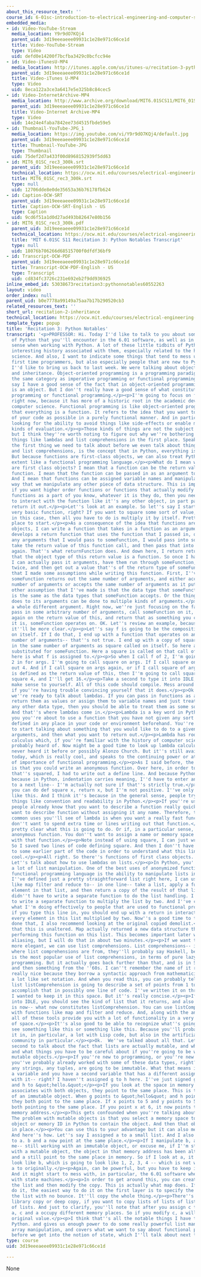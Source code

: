 ```yaml
---
about_this_resource_text: ''
course_id: 6-01sc-introduction-to-electrical-engineering-and-computer-science-i-spring-2011
embedded_media:
- id: Video-YouTube-Stream
  media_location: Y9r9dO7KQj4
  parent_uid: 3d19eeeaeee09931c1e28e971c66ce1d
  title: Video-YouTube-Stream
  type: Video
  uid: defd0e14200f7bcfba3429c0bcfcc94e
- id: Video-iTunesU-MP4
  media_location: http://itunes.apple.com/us/itunes-u/recitation-3-python-notables/id490181666?i=108667923
  parent_uid: 3d19eeeaeee09931c1e28e971c66ce1d
  title: Video-iTunes U-MP4
  type: Video
  uid: 8eca122a3ce3a6417e5e325b8c84cec5
- id: Video-InternetArchive-MP4
  media_location: http://www.archive.org/download/MIT6.01SCS11/MIT6_01SC_rec3_300k.mp4
  parent_uid: 3d19eeeaeee09931c1e28e971c66ce1d
  title: Video-Internet Archive-MP4
  type: Video
  uid: 14e24e4faba7842ee73d4515fbde59e5
- id: Thumbnail-YouTube-JPG_1
  media_location: https://img.youtube.com/vi/Y9r9dO7KQj4/default.jpg
  parent_uid: 3d19eeeaeee09931c1e28e971c66ce1d
  title: Thumbnail-YouTube-JPG
  type: Thumbnail
  uid: 75def2d7a433f00d8968152939f5dd63
- id: MIT6_01SC_rec3_300k.srt
  parent_uid: 3d19eeeaeee09931c1e28e971c66ce1d
  technical_location: https://ocw.mit.edu/courses/electrical-engineering-and-computer-science/6-01sc-introduction-to-electrical-engineering-and-computer-science-i-spring-2011/unit-1-software-engineering/state-machines/recitation-2-inheritance/MIT6_01SC_rec3_300k.srt
  title: MIT6_01SC_rec3_300k.srt
  type: null
  uid: 12706dde8e0de35653a36b76178fb624
- id: Caption-OCW-SRT
  parent_uid: 3d19eeeaeee09931c1e28e971c66ce1d
  title: Caption-OCW-SRT-English - US
  type: Caption
  uid: 9cd6f51a1d0d27ad493b82647e80b156
- id: MIT6_01SC_rec3_300k.pdf
  parent_uid: 3d19eeeaeee09931c1e28e971c66ce1d
  technical_location: https://ocw.mit.edu/courses/electrical-engineering-and-computer-science/6-01sc-introduction-to-electrical-engineering-and-computer-science-i-spring-2011/unit-1-software-engineering/state-machines/recitation-2-inheritance/MIT6_01SC_rec3_300k.pdf
  title: 'MIT 6.01SC S11 Recitation 3: Python Notables Transcript'
  type: null
  uid: 18076b706266d68515700f0dfdf36bf9
- id: Transcript-OCW-PDF
  parent_uid: 3d19eeeaeee09931c1e28e971c66ce1d
  title: Transcript-OCW-PDF-English - US
  type: Transcript
  uid: cd834fc3726c231e692eb2f9dd936925
inline_embed_id: 53038673recitation3:pythonnotables60552263
layout: video
order_index: null
parent_uid: b0e7778a99149a75aa7b17b290520cb3
related_resources_text: ''
short_url: recitation-2-inheritance
technical_location: https://ocw.mit.edu/courses/electrical-engineering-and-computer-science/6-01sc-introduction-to-electrical-engineering-and-computer-science-i-spring-2011/unit-1-software-engineering/state-machines/recitation-2-inheritance
template_type: popup
title: 'Recitation 3: Python Notables'
transcript: '<p>PROFESSOR: Hi. Today I''d like to talk to you about some notable aspects
  of Python that you''ll encounter in the 6.01 software, as well as in the general
  sense when working with Python. A lot of these little tidbits of Python have some
  interesting history associated with them, especially related to the history of computer
  science. And also, I want to indicate some things that tend to mess up, especially,
  first time programmers, but also especially people that are new to Python.</p><p>First,
  I''d like to bring us back to last week. We were talking about object-oriented programming
  and inheritance. Object-oriented programming is a programming paradigm. It''s in
  the same category as imperative programming or functional programming. And you might
  say I have a good sense of the fact that in object-oriented programming, everything
  is an object. But I don''t really have a good sense of what constitutes imperative
  programming or functional programming.</p><p>I''m going to focus on functional programming
  right now, because it has more of a historic root in the academic development of
  computer science. Functional programming is like object-oriented programming in
  that everything is a function. It refers to the idea that you want to write as much
  of your code as possible in a purely functional manner. And in particular, you''re
  looking for the ability to avoid things like side-effects or enable many different
  kinds of evaluation.</p><p>Those kinds of things are not the subject of this course,
  but I think they''re worth noting to figure out why we''re bothering learning about
  things like lambdas and list comprehensions in the first place. Speaking of which,
  the first thing we need to talk about before we even talk about things like lambdas
  and list comprehensions, is the concept that in Python, everything is an object.
  But because functions are first-class objects, we can also treat Python to a large
  extent like a functional programming language.</p><p>What do I mean when I say functions
  are first class objects? I mean that a function can be the return value of another
  function. I mean that the function can be passed in as an argument to a function.
  And I mean that functions can be assigned variable names and manipulated the same
  way that we manipulate any other piece of data structure. This is important, because
  if you want higher order functions or functions that actually modify or use other
  functions as a part of you know, whatever it is they do, then you need to be able
  to interact with the function like it''s any other object, in part pass it in or
  return it out.</p><p>Let''s look at an example. So let''s say I start off with a
  very basic function, right? If you want to square some sort of value, probably numeric
  in this case, then all you have to do is multiply it by itself. Pretty simple. Good
  place to start.</p><p>As a consequence of the idea that functions are first class
  objects, I can write a function that takes in a function as an argument and then
  develops a return function that uses the function that I passed in, on itself. So
  any arguments that I would pass to someFunction, I would pass into someFunction,
  take the return value of this function call, and then pass that into someFunction
  again. That''s what returnFunction does. And down here, I return returnFunction.</p><p>Note
  that the object type of this return value is a function. So once I have returnFunction,
  I can actually pass it arguments, have them run through someFunction, not once but
  twice, and then get out a value that''s of the return type of someFunction.</p><p>Note
  that I made some assumptions while writing this function. First, I''ve assumed that
  someFunction returns out the same number of arguments, and either accept an arbitrary
  number of arguments or accepts the same number of arguments as it puts out. The
  other assumption that I''ve made is that the data type that someFunction returns
  is the same as the data types that someFunction accepts. Or the things that someFunction
  does to its arguments can be done to multiple kinds of arguments.</p><p>But that''s
  a whole different argument. Right now, we''re just focusing on the fact that we
  pass in some arbitrary number of arguments, call someFunction on it, call someFunction
  again on the return value of this, and return that as something you can do to whatever
  it is, someFunction operates on. OK. Let''s review an example, because I promise
  it''ll be more clear.</p><p>Let''s say f is going to be the composition, a square
  on itself. If I do that, I end up with a function that operates on an arbitrary
  number of arguments-- that''s not true. I end up with a copy of square that takes
  in the same number of arguments as square called on itself. So here a square is
  substituted for someFunction. Here a square is called on that call of square. And
  here is what f is assigned to.</p><p>So when I call f of 2, I''m going to substitute
  2 in for args. I''m going to call square on args. If I call square on args, I get
  out 4. And if I call square on args again, or if I call square of args where args
  is defined as the return value of this, then I''m going to call square on 4, I''ll
  square 4, and I''ll get 16.</p><p>Take a second to type it into IDLE, and make it
  make sense to yourself. All of this code should compile. Mess around with the parameters,
  if you''re having trouble convincing yourself that it does.</p><p>Ok.  Now I think
  we''re ready to talk about lambdas. If you can pass in functions as arguments or
  return them as values or assign them to variable names and just treat them like
  any other data type, then you should be able to treat them as some sort of raw value.
  And that''s where lambdas come in.</p><p>Lambda is a key word in Python that tells
  you you''re about to use a function that you have not given any sort of name or
  defined in any place in your code or environment beforehand. You''re just going
  to start talking about something that you would like to do to a given number of
  arguments, and then what you want to return out.</p><p>Lambda has roots in lambda
  calculus which, if you''re familiar with the history of computer science, you''ve
  probably heard of. Now might be a good time to look up lambda calculus, if you''ve
  never heard it before or possibly Alonzo Church. But it''s still available in code
  today, which is really cool, and speaks to the continuing power or at least recognition
  of importance of functional programming.</p><p>As I said before, the idea with lambda
  is that you could write an anonymous function. Over here, in order to write a function
  that''s squared, I had to write out a define line. And because Python uses indentation,
  because in Python, indentation carries meaning, I''d have to enter and return over
  to a next line-- I''m actually not sure if that''s strictly true.</p><p>I think
  you can do def square x, return x, but I''m not positive. I''ve only seen it written
  like this. And I think it''s because in the general sense, people try to respect
  things like convention and readability in Python.</p><p>If you''re using lambda,
  people already know that you want to describe a function really quickly. Or you
  want to describe function without assigning it any name. Therefore, the two most
  common uses you''ll see of lambda is when you want a really fast function and you
  don''t want to spend extra time or lines writing out that function.</p><p>It''s
  pretty clear what this is going to do. Or if, in a particular sense, you need an
  anonymous function. You don''t want to assign a name or memory space associated
  with that function.</p><p>Note instead of using square, I can just write out this.
  So I saved two lines of code defining square. And then I don''t have to refer back
  to some earlier part of the code in order to understand what this line does. Pretty
  cool.</p><p>All right. So there''s functions of first class objects. There''s lambda.
  Let''s talk about how to use lambdas on lists.</p><p>In Python, you''ll end up doing
  a lot of list manipulation. One of the best uses of anonymized functions in any
  functional programming language is the ability to manipulate lists in a line. If
  I''ve defined just a pretty straightforward list right here, I can use functions
  like map filter and reduce to-- in one line-- take a list, apply a function to every
  element in that list, and then return a copy of the result of that list.</p><p>I
  didn''t have to write a separate function to do the list handling. I didn''t have
  to write a separate function to multiply the list by two. And I''ve communicated
  what I''m doing effectively to people that are used to functional programming.</p><p>So
  if you type this line in, you should end up with a return in interactive mode of
  every element in this list multiplied by two. Now''s a good time to try. Once you''ve
  done that, I also recommend looking at the original copied demolist.</p><p>Note
  that this is unaltered. Map actually returned a new data structure that represents
  performing this function on this list. This becomes important later when I explain
  aliasing, but I will do that in about two minutes.</p><p>If we want to get even
  more elegant, we can use list comprehensions. List comprehensions-- if you ask somebody
  where list comprehensions are from, they''ll probably say Haskell, because that
  is the most popular use of list comprehensions, in terms of pure lazy functional
  programming. But it actually goes back further than that, and is in Small Talk,
  and then something from the ''60s. I can''t remember the name of it right now.</p><p>They''re
  really nice because they borrow a syntactic approach from mathematicians. This looks
  a lot like set notation. And when you read this, you can probably tell that the
  list listComprehension is going to describe a set of points from 1 to 4. But you
  accomplish that in possibly one line of code. I''ve written it on three here because
  I wanted to keep it in this space. But it''s really concise.</p><p>If you type this
  into IDLE, you should see the kind of list that it returns, and also what''s listComprehension
  is now-- what now constitutes listComprehension. You can use listComprehensions
  with functions like map and filter and reduce. And, along with the anonymized functions,
  all of these tools provide you with a lot of functionality in a very short amount
  of space.</p><p>It''s also good to be able to recognize what''s going on when you
  see something like this or something like this. Because you''ll probably run into
  it in, in particular, a lot with Lisp code, but also in the artificial intelligence
  community in particular.</p><p>Ok.  We''ve talked about all that. Let''s take a
  second to talk about the fact that lists are actually mutable, and what that means,
  and what things you have to be careful about if you''re going to be working with
  mutable objects.</p><p>If you''re new to programming, or you''re new to Python,
  you''ve probably already worked with some of these data types, right? Any numbers,
  any strings, any tuples, are going to be immutable. What that means is if you have
  a variable and you have a second variable that has a different assignment line associated
  with it-- right? I haven''t assigned g to h here. I''ve just signed g to &quot;hello&quot;
  and h to &quot;hello.&quot;</p><p>If you look at the space in memory that Python
  associates with both objects, they point to the same place. This is the definition
  of an immutable object. When g points to &quot;hello&quot; and h points to &quot;hello,&quot;
  they both point to the same place. If x points to 5 and y points to 5, they''re
  both pointing to the same place. If you point x at 6, it now points to a different
  memory address.</p><p>This gets confounded when you''re talking about mutable objects.
  The problem with mutable objects is that you select a memory space to contain the
  object or memory ID in Python to contain the object. And then that object is changed
  in place.</p><p>You can use this to your advantage but it can also mess with you.
  And here''s how. Let''s say I assigned a to a small list. And I also assigned b
  to a. b and a now point at the same place.</p><p>If I manipulate b, and I''m-- excuse
  me-- still working with an immutable object, or excuse me, if I''m still working
  with a mutable object, the object in that memory address has been altered. And b
  and a still point to the same place in memory. So if I look at a, it''s going to
  look like b, which is going to look like 1, 2, 3, 4 -- which is not what I assigned
  a to originally.</p><p>Again, can be powerful, but you have to keep it in mind.
  And it might start to mess with, in particular, the 6.01 software when you''re dealing
  with state machines.</p><p>In order to get around this, you can create a copy of
  the list and then modify the copy. This is actually what map does. If you want to
  do it, the easiest way to do it on the first layer is to specify the index into
  the list with no bounce. It''ll copy the whole thing.</p><p>There''s also a Python
  library copy or deep copy, if you want to copy lists of lists of lists of lists
  of lists. And just to clarify, you''ll note that after you assign c to a copy of
  a, c and a occupy different memory places. So if you modify c, a will retain its
  original value.</p><p>I think that''s all the notable things I have to say about
  Python. and gives us enough power to do some really powerful list manipulation or
  array manipulation, and covers what we want to say about functional programming
  before we get into the notion of state, which I''ll talk about next time. &nbsp;</p>'
type: course
uid: 3d19eeeaeee09931c1e28e971c66ce1d

---
```

None